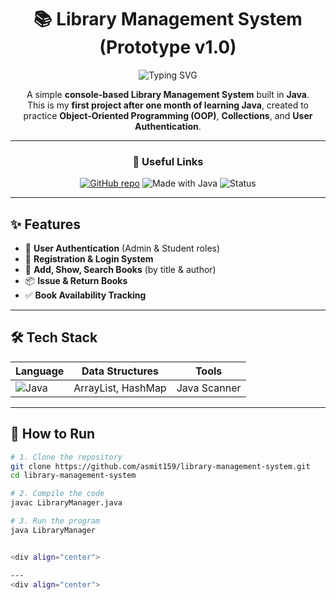 <div align="center">

# 📚 Library Management System (Prototype v1.0)

![Typing SVG](https://readme-typing-svg.herokuapp.com?color=3ea6ff&lines=Welcome+to+my+first+Java+Project!;Built+with+OOP+%26+Collections;Learning+Never+Stops+🚀)

A simple **console-based Library Management System** built in **Java**.  
This is my **first project after one month of learning Java**, created to practice **Object-Oriented Programming (OOP)**, **Collections**, and **User Authentication**.

---

### 🔗 Useful Links
[![GitHub repo](https://img.shields.io/badge/GitHub-Repository-181717?style=for-the-badge&logo=github)](https://github.com/asmit159/library-management-system)
![Made with Java](https://img.shields.io/badge/Java-ED8B00?style=for-the-badge&logo=java&logoColor=white)
![Status](https://img.shields.io/badge/Status-Prototype%20v1.0-brightgreen?style=for-the-badge)

</div>

---

## ✨ Features
- 🔑 **User Authentication** (Admin & Student roles)  
- 👤 **Registration & Login System**  
- 📖 **Add, Show, Search Books** (by title & author)  
- 📦 **Issue & Return Books**  
- ✅ **Book Availability Tracking**  

---

## 🛠️ Tech Stack
<div align="center">

| Language | Data Structures | Tools |
|----------|-----------------|-------|
| ![Java](https://img.shields.io/badge/Java-%23ED8B00.svg?style=for-the-badge&logo=java&logoColor=white) | ArrayList, HashMap | Java Scanner |

</div>

---

## 🚀 How to Run

```bash
# 1. Clone the repository
git clone https://github.com/asmit159/library-management-system.git
cd library-management-system

# 2. Compile the code
javac LibraryManager.java

# 3. Run the program
java LibraryManager


<div align="center">

---
<div align="center">
